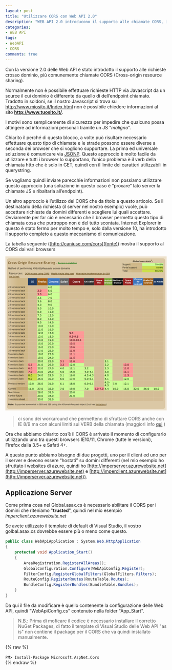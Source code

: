 ```yaml
---
layout: post
title: "Utilizzare CORS con Web API 2.0"
description: "WEB API 2.0 introducono il supporto alle chiamate CORS, in questo articolo vediamo cosa significa e come usarlo al meglio"
categories:
- WEB API
tags:
- WebAPI
- CORS
comments: true
---
```


Con la versione 2.0 delle Web API è stato introdotto il supporto alle richieste crosso dominio, più comunemente chiamate CORS (Cross-origin resource sharing).

Normalmente non è possibile effettuare richieste HTTP via Javascript da un source il cui dominio è differente da quello di dell’endpoint chiamato. Tradotto in soldoni, se il nostro Javascript si trova su http://www.miosito.it/Index.html non è possibile chiedere informazioni al sito **http://www.tuosito.it/**.

I motivi sono semplicemente di sicurezza per impedire che qualcuno possa attingere ad informazioni personali tramite un JS “*maligno*”.

Chiarito il perché di questo blocco, a volte può risultare necessario effettuare questo tipo di chiamate e le strade possono essere diverse a seconda dei browser che si vogliono supportare. La prima ed universale soluzione è comunicare via [JSONP](http://en.wikipedia.org/wiki/JSONP). Questo approccio è molto facile da utilizzare e tutti i browser lo supportano, l’unico problema è il verb della chiamata http che è solo in GET, quindi con il limite dei caratteri utilizzabili in querystring.

Se vogliamo quindi inviare parecchie informazioni non possiamo utilizzare questo approccio (una soluzione in questo caso è “proxare” lato server la chiamate JS e ribaltarla all’endpoint).

Un altro approccio è l’utilizzo del CORS che da titolo a questo articolo. Se il destinatario della richiesta (il server nel nostro esempio) vuole, può accettare richieste da domini differenti e scegliere lui quali accettare. Ovviamente per far ciò è necessario che il browser permetta questo tipo di chiamata cosa che purtroppo non è del tutto scontata. Internet Explorer in questo è stato fermo per molto tempo e, solo dalla versione 10, ha introdotto il supporto completo a questo meccanismo di comunicazione.

La tabella seguente ([http://caniuse.com/cors](fonte)) mostra il supporto al CORS dai vari browsers

![CORS SUPPORT TABLE](/images/cors.png)

> ci sono dei workaround che permetteno di sfruttare CORS anche con IE 8/9 ma con alcuni limiti sui VERB della chiamata (maggiori info [qui](http://blogs.msdn.com/b/ieinternals/archive/2010/05/13/xdomainrequest-restrictions-limitations-and-workarounds.aspx) )

Ora che abbiamo chiarito cos’è il CORS è arrivato il momento di configurarlo utilizzando uno tra questi browsers IE10/11, Chrome (tutte le versioni), Firefox dalla 3.5+ e Safati 4+.

A questo punto abbiamo bisogno di due progetti, uno per il client ed uno per il server e devono essere “hostati” su domini differenti (nel mio esempio ho sfruttato i websites di azure, quindi ho [http://imperserver.azurewebsite.net](http://imperserver.azurewebsite.net) e [http://imperclient.azurewebsite.net](http://imperserver.azurewebsite.net)).

## Applicazione Server

Come prima cosa nel Global.asax.cs è necessario abilitare il CORS per i domini che riteniamo "**trusted**", quindi nel mio esempio *imperclient.azurewebsite.net* 

Se avete utilizzato il template di default di Visual Studio, il vostro golbal.asax.cs dovrebbe essere più o meno come questo.


```c#
public class WebApiApplication : System.Web.HttpApplication
{
	protected void Application_Start()
	{
		AreaRegistration.RegisterAllAreas();
		GlobalConfiguration.Configure(WebApiConfig.Register);
		FilterConfig.RegisterGlobalFilters(GlobalFilters.Filters);
		RouteConfig.RegisterRoutes(RouteTable.Routes);
		BundleConfig.RegisterBundles(BundleTable.Bundles);
	}
}
```

Da qui il file da modificare è quello contenente la configurazione delle Web API, quindi "WebApiConfig.cs" contenuto nella folder "App_Start".


> N.B.: Prima di moficare il codice è necessario installare il corretto NuGet Packages, di fatto il template di Visual Studio delle Web API "as is" non contiene il package per il CORS che va quindi installato manualmente.


{% raw %}
<div class="nuget-badge">
    <code>PM&gt; Install-Package Microsoft.AspNet.Cors</code>
</div> 
{% endraw %}
